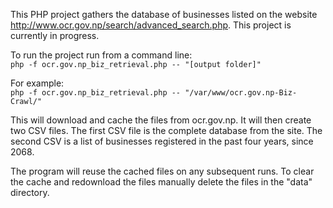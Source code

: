 This PHP project gathers the database of businesses listed on the website http://www.ocr.gov.np/search/advanced_search.php. This project is currently in progress.

To run the project run from a command line:<br>
```php -f ocr.gov.np_biz_retrieval.php -- "[output folder]"```

For example:<br>
```php -f ocr.gov.np_biz_retrieval.php -- "/var/www/ocr.gov.np-Biz-Crawl/"```

This will download and cache the files from ocr.gov.np. It will then create two CSV files. The first CSV file is the complete database from the site. The second CSV is a list of businesses registered in the past four years, since 2068.

The program will reuse the cached files on any subsequent runs. To clear the cache and redownload the files manually delete the files in the "data" directory.


